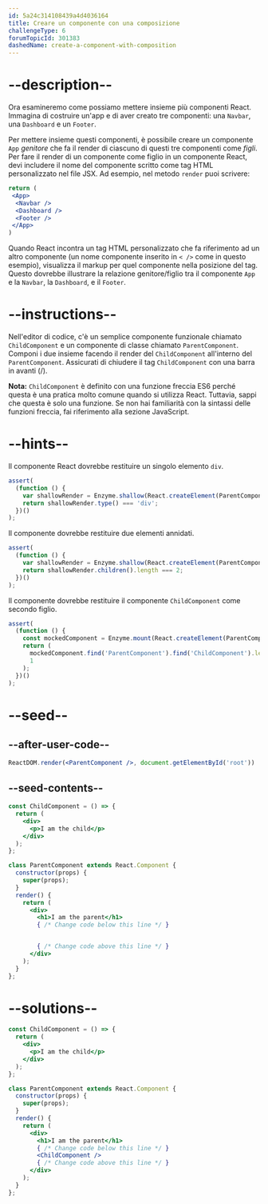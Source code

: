```yaml
---
id: 5a24c314108439a4d4036164
title: Creare un componente con una composizione
challengeType: 6
forumTopicId: 301383
dashedName: create-a-component-with-composition
---
```


# --description--

Ora esamineremo come possiamo mettere insieme più componenti React. Immagina di costruire un'app e di aver creato tre componenti: una `Navbar`, una `Dashboard` e un `Footer`.

Per mettere insieme questi componenti, è possibile creare un componente `App` *genitore* che fa il render di ciascuno di questi tre componenti come *figli*. Per fare il render di un componente come figlio in un componente React, devi includere il nome del componente scritto come tag HTML personalizzato nel file JSX. Ad esempio, nel metodo `render` puoi scrivere:

```jsx
return (
 <App>
  <Navbar />
  <Dashboard />
  <Footer />
 </App>
)
```

Quando React incontra un tag HTML personalizzato che fa riferimento ad un altro componente (un nome componente inserito in `< />` come in questo esempio), visualizza il markup per quel componente nella posizione del tag. Questo dovrebbe illustrare la relazione genitore/figlio tra il componente `App` e la `Navbar`, la `Dashboard`, e il `Footer`.

# --instructions--

Nell'editor di codice, c'è un semplice componente funzionale chiamato `ChildComponent` e un componente di classe chiamato `ParentComponent`. Componi i due insieme facendo il render del `ChildComponent` all'interno del `ParentComponent`. Assicurati di chiudere il tag `ChildComponent` con una barra in avanti (/).

**Nota:** `ChildComponent` è definito con una funzione freccia ES6 perché questa è una pratica molto comune quando si utilizza React. Tuttavia, sappi che questa è solo una funzione. Se non hai familiarità con la sintassi delle funzioni freccia, fai riferimento alla sezione JavaScript.

# --hints--

Il componente React dovrebbe restituire un singolo elemento `div`.

```js
assert(
  (function () {
    var shallowRender = Enzyme.shallow(React.createElement(ParentComponent));
    return shallowRender.type() === 'div';
  })()
);
```

Il componente dovrebbe restituire due elementi annidati.

```js
assert(
  (function () {
    var shallowRender = Enzyme.shallow(React.createElement(ParentComponent));
    return shallowRender.children().length === 2;
  })()
);
```

Il componente dovrebbe restituire il componente `ChildComponent` come secondo figlio.

```js
assert(
  (function () {
    const mockedComponent = Enzyme.mount(React.createElement(ParentComponent));
    return (
      mockedComponent.find('ParentComponent').find('ChildComponent').length ===
      1
    );
  })()
);
```

# --seed--

## --after-user-code--

```jsx
ReactDOM.render(<ParentComponent />, document.getElementById('root'))
```

## --seed-contents--

```jsx
const ChildComponent = () => {
  return (
    <div>
      <p>I am the child</p>
    </div>
  );
};

class ParentComponent extends React.Component {
  constructor(props) {
    super(props);
  }
  render() {
    return (
      <div>
        <h1>I am the parent</h1>
        { /* Change code below this line */ }


        { /* Change code above this line */ }
      </div>
    );
  }
};
```

# --solutions--

```jsx
const ChildComponent = () => {
  return (
    <div>
      <p>I am the child</p>
    </div>
  );
};

class ParentComponent extends React.Component {
  constructor(props) {
    super(props);
  }
  render() {
    return (
      <div>
        <h1>I am the parent</h1>
        { /* Change code below this line */ }
        <ChildComponent />
        { /* Change code above this line */ }
      </div>
    );
  }
};
```
